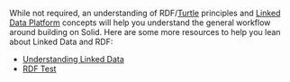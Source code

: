 While not required, an understanding of RDF/[Turtle](http://www.w3.org/TR/turtle/) principles and [Linked Data Platform](http://www.w3.org/TR/ldp-primer/) concepts will help you understand the general workflow around building on Solid. Here are some more resources to help you lean about Linked Data and RDF: 

* [Understanding Linked Data](https://github.com/solid/understanding-linked-data)
* [RDF Test](https://docs.google.com/forms/d/e/1FAIpQLSfl23GB63VPeIDNCG17CMJndInv2Vuo1DFsq4KYljJ39OI_2w/viewform)
